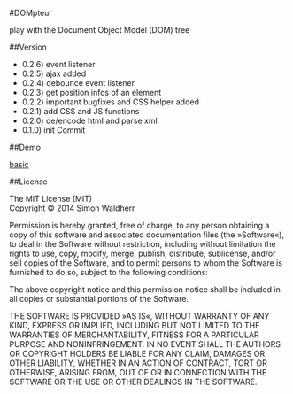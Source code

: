 #DOMpteur

play with the Document Object Model (DOM) tree

##Version

* 0.2.6) event listener
* 0.2.5) ajax added
* 0.2.4) debounce event listener
* 0.2.3) get position infos of an element
* 0.2.2) important bugfixes and CSS helper added
* 0.2.1) add CSS and JS functions
* 0.2.0) de/encode html and parse xml
* 0.1.0) init Commit

##Demo

[basic](http://simonwaldherr.github.io/DOMpteur/)

##License

The MIT License (MIT)  
Copyright © 2014 Simon Waldherr  

Permission is hereby granted, free of charge, to any person obtaining a copy of this software and associated documentation files (the »Software«), to deal in the Software without restriction, including without limitation the rights to use, copy, modify, merge, publish, distribute, sublicense, and/or sell copies of the Software, and to permit persons to whom the Software is furnished to do so, subject to the following conditions:  

The above copyright notice and this permission notice shall be included in all copies or substantial portions of the Software.  

THE SOFTWARE IS PROVIDED »AS IS«, WITHOUT WARRANTY OF ANY KIND, EXPRESS OR IMPLIED, INCLUDING BUT NOT LIMITED TO THE WARRANTIES OF MERCHANTABILITY, FITNESS FOR A PARTICULAR PURPOSE AND NONINFRINGEMENT. IN NO EVENT SHALL THE AUTHORS OR COPYRIGHT HOLDERS BE LIABLE FOR ANY CLAIM, DAMAGES OR OTHER LIABILITY, WHETHER IN AN ACTION OF CONTRACT, TORT OR OTHERWISE, ARISING FROM, OUT OF OR IN CONNECTION WITH THE SOFTWARE OR THE USE OR OTHER DEALINGS IN THE SOFTWARE.  
